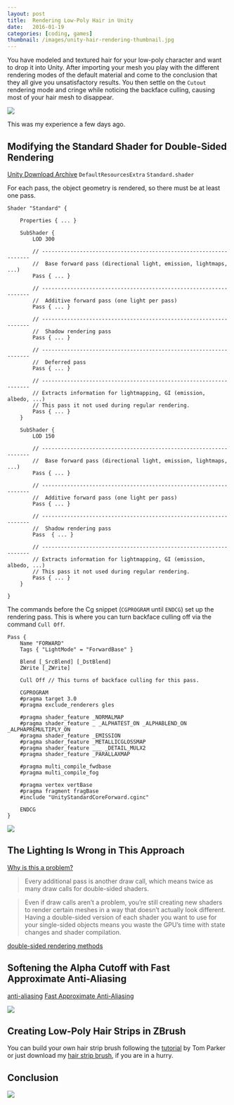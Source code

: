```yaml
---
layout: post
title:  Rendering Low-Poly Hair in Unity
date:   2016-01-19
categories: [coding, games]
thumbnail: /images/unity-hair-rendering-thumbnail.jpg
---
```


You have modeled and textured hair for your low-poly character and want to drop it into Unity. After importing your mesh you play with the different rendering modes of the default material and come to the conclusion that they all give you unsatisfactory results. You then settle on the `Cutout` rendering mode and cringe while noticing the backface culling, causing most of your hair mesh to disappear.

![](/images/unity-low-poly-hair-cutout.png)

This was my experience a few days ago.

## Modifying the Standard Shader for Double-Sided Rendering

[Unity Download Archive](https://unity3d.com/get-unity/download/archive)
`DefaultResourcesExtra`
`Standard.shader`

For each pass, the object geometry is rendered, so there must be at least one pass.

~~~
Shader "Standard" {

    Properties { ... }

    SubShader {
        LOD 300

        // ------------------------------------------------------------------
        //  Base forward pass (directional light, emission, lightmaps, ...)
        Pass { ... }

        // ------------------------------------------------------------------
        //  Additive forward pass (one light per pass)
        Pass { ... }

        // ------------------------------------------------------------------
        //  Shadow rendering pass
        Pass { ... }

        // ------------------------------------------------------------------
        //  Deferred pass
        Pass { ... }

        // ------------------------------------------------------------------
        // Extracts information for lightmapping, GI (emission, albedo, ...)
        // This pass it not used during regular rendering.
        Pass { ... }
    }

    SubShader {
        LOD 150

        // ------------------------------------------------------------------
        //  Base forward pass (directional light, emission, lightmaps, ...)
        Pass { ... }

        // ------------------------------------------------------------------
        //  Additive forward pass (one light per pass)
        Pass { ... }

        // ------------------------------------------------------------------
        //  Shadow rendering pass
        Pass  { ... }

        // ------------------------------------------------------------------
        // Extracts information for lightmapping, GI (emission, albedo, ...)
        // This pass it not used during regular rendering.
        Pass { ... }
    }

}
~~~

The commands before the Cg snippet (`CGPROGRAM` until `ENDCG`) set up the rendering pass. This is where you can turn backface culling off via the command `Cull Off`.

~~~
Pass {
    Name "FORWARD"
    Tags { "LightMode" = "ForwardBase" }

    Blend [_SrcBlend] [_DstBlend]
    ZWrite [_ZWrite]

    Cull Off // This turns of backface culling for this pass.

    CGPROGRAM
    #pragma target 3.0
    #pragma exclude_renderers gles

    #pragma shader_feature _NORMALMAP
    #pragma shader_feature _ _ALPHATEST_ON _ALPHABLEND_ON _ALPHAPREMULTIPLY_ON
    #pragma shader_feature _EMISSION
    #pragma shader_feature _METALLICGLOSSMAP
    #pragma shader_feature ___ _DETAIL_MULX2
    #pragma shader_feature _PARALLAXMAP

    #pragma multi_compile_fwdbase
    #pragma multi_compile_fog

    #pragma vertex vertBase
    #pragma fragment fragBase
    #include "UnityStandardCoreForward.cginc"

    ENDCG
}
~~~

![](/images/unity-low-poly-hair-cull-off.png)

## The Lighting Is Wrong in This Approach

[Why is this a problem?](http://danielbrauer.com/files/rendering-double-sided-geometry.html)

> Every additional pass is another draw call, which means twice as many draw calls for double-sided shaders.

> Even if draw calls aren’t a problem, you’re still creating new shaders to render certain meshes in a way that doesn’t actually look different. Having a double-sided version of each shader you want to use for your single-sided objects means you waste the GPU’s time with state changes and shader compilation.

[double-sided rendering methods](http://forum.unity3d.com/threads/double-sided-material.21778/page-2#post-2352641)

## Softening the Alpha Cutoff with Fast Approximate Anti-Aliasing

[anti-aliasing](http://docs.unity3d.com/Manual/script-Antialiasing.html)
[Fast Approximate Anti-Aliasing](https://en.wikipedia.org/wiki/Fast_approximate_anti-aliasing)

![](/images/unity-low-poly-hair-fxaa.png)

## Creating Low-Poly Hair Strips in ZBrush

You can build your own hair strip brush following the [tutorial](http://www.3dartistonline.com/news/2015/04/how-do-i-create-real-time-hair-for-games/) by Tom Parker or just download my [hair strip brush](), if you are in a hurry.

## Conclusion

![](/images/unity-low-poly-hair-rendering.jpg)

